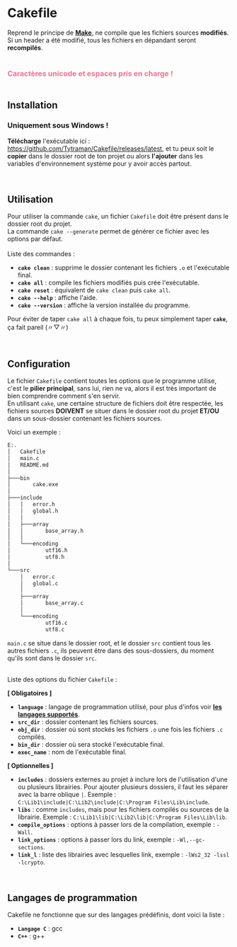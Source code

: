 # Cakefile

Reprend le principe de [**Make**](https://fr.wikipedia.org/wiki/Make), ne compile que les fichiers sources **modifiés**. Si un header a été modifié, tous les fichiers en dépandant seront **recompilés**.<br><br>
### <span style="color:#f56e92">**Caractères unicode et espaces pris en charge !**</span><br><br>
## Installation
### Uniquement sous Windows !
**Télécharge** l'exécutable ici : https://github.com/Tytraman/Cakefile/releases/latest, et tu peux soit le **copier** dans le dossier root de ton projet ou alors **l'ajouter** dans les variables d'environnement système pour y avoir accès partout.

<br>

## Utilisation
Pour utiliser la commande `cake`, un fichier `Cakefile` doit être présent dans le dossier root du projet.<br>
La commande `cake --generate` permet de générer ce fichier avec les options par défaut.<br><br>
Liste des commandes :

- **`cake clean`** : supprime le dossier contenant les fichiers `.o` et l'exécutable final.
- **`cake all`** : compile les fichiers modifiés puis crée l'exécutable.
- **`cake reset`** : équivalent de `cake clean` puis `cake all`.
- **`cake --help`** : affiche l'aide.
- **`cake --version`** : affiche la version installée du programme.

Pour éviter de taper `cake all` à chaque fois, tu peux simplement taper **`cake`**, ça fait pareil (〃▽〃)

<br>

## Configuration
Le fichier `Cakefile` contient toutes les options que le programme utilise, c'est le **pilier principal**, sans lui, rien ne va, alors il est très important de bien comprendre comment s'en servir.<br>
En utilisant `cake`, une certaine structure de fichiers doit être respectée, les fichiers sources **DOIVENT** se situer dans le dossier root du projet **ET/OU** dans un sous-dossier contenant les fichiers sources.

Voici un exemple :
```txt
E:.
│   Cakefile
│   main.c
│   README.md
│
├───bin
│       cake.exe
│
├───include
│   │   error.h
│   │   global.h
│   │
│   ├───array
│   │       base_array.h
│   │
│   └───encoding
│           utf16.h
│           utf8.h
│           
└───src
    │   error.c
    │   global.c
    │   
    ├───array
    │       base_array.c
    │       
    └───encoding
            utf16.c
            utf8.c
```
`main.c` se situe dans le dossier root, et le dossier `src` contient tous les autres fichiers `.c`, ils peuvent être dans des sous-dossiers, du moment qu'ils sont dans le dossier `src`.<br><br>

Liste des options du fichier `Cakefile` :

**[ Obligatoires ]**
- **`language`** : langage de programmation utilisé, pour plus d'infos voir [**les langages supportés**](#head_languages).
- **`src_dir`** : dossier contenant les fichiers sources.
- **`obj_dir`** : dossier où sont stockés les fichiers `.o` une fois les fichiers `.c` compilés.
- **`bin_dir`** : dossier où sera stocké l'exécutable final.
- **`exec_name`** : nom de l'exécutable final.

**[ Optionnelles ]**
- **`includes`** : dossiers externes au projet à inclure lors de l'utilisation d'une ou plusieurs librairies. Pour ajouter plusieurs dossiers, il faut les séparer avec la barre oblique `|`. Exemple : `C:\Lib1\include|C:\Lib2\include|C:\Program Files\Lib\include`.
- **`libs`** : comme `includes`, mais pour les fichiers compilés ou sources de la librairie. Exemple : `C:\Lib1\lib|C:\Lib2\lib|C:\Program Files\Lib\lib`.
- **`compile_options`** : options à passer lors de la compilation, exemple : `-Wall`.
- **`link_options`** : options à passer lors du link, exemple : `-Wl,--gc-sections`.
- **`link_l`** : liste des librairies avec lesquelles link, exemple : `-lWs2_32 -lssl -lcrypto`.

<br>

## <a name="head_languages"></a> Langages de programmation
Cakefile ne fonctionne que sur des langages prédéfinis, dont voici la liste :
- **`Langage C`** : gcc
- **`C++`** : g++